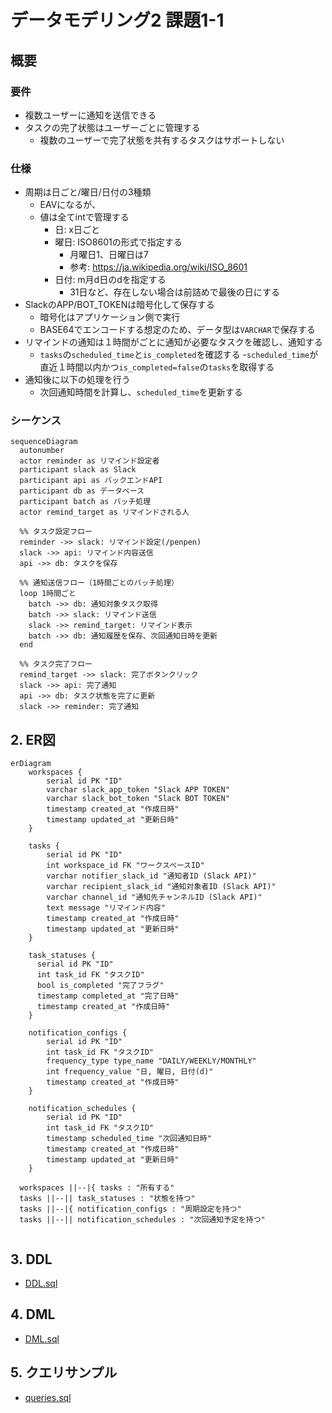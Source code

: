 # データモデリング2 課題1-1

## 概要

### 要件

- 複数ユーザーに通知を送信できる
- タスクの完了状態はユーザーごとに管理する
  - 複数のユーザーで完了状態を共有するタスクはサポートしない

### 仕様

- 周期は日ごと/曜日/日付の3種類
  - EAVになるが、
  - 値は全てintで管理する
    - 日: x日ごと
    - 曜日: ISO8601の形式で指定する
      - 月曜日1、日曜日は7
      - 参考: <https://ja.wikipedia.org/wiki/ISO_8601>
    - 日付: m月d日のdを指定する
      - 31日など、存在しない場合は前詰めで最後の日にする
- SlackのAPP/BOT_TOKENは暗号化して保存する
  - 暗号化はアプリケーション側で実行
  - BASE64でエンコードする想定のため、データ型は`VARCHAR`で保存する
- リマインドの通知は１時間がごとに通知が必要なタスクを確認し、通知する
  - `tasks`の`scheduled_time`と`is_completed`を確認する
  -`scheduled_time`が直近１時間以内かつ`is_completed=false`の`tasks`を取得する
- 通知後に以下の処理を行う
  - 次回通知時間を計算し、`scheduled_time`を更新する

### シーケンス

```mermaid
sequenceDiagram
  autonumber
  actor reminder as リマインド設定者
  participant slack as Slack
  participant api as バックエンドAPI
  participant db as データベース
  participant batch as バッチ処理
  actor remind_target as リマインドされる人

  %% タスク設定フロー
  reminder ->> slack: リマインド設定(/penpen)
  slack ->> api: リマインド内容送信
  api ->> db: タスクを保存

  %% 通知送信フロー（1時間ごとのバッチ処理）
  loop 1時間ごと
    batch ->> db: 通知対象タスク取得
    batch ->> slack: リマインド送信
    slack ->> remind_target: リマインド表示
    batch ->> db: 通知履歴を保存、次回通知日時を更新
  end

  %% タスク完了フロー
  remind_target ->> slack: 完了ボタンクリック
  slack ->> api: 完了通知
  api ->> db: タスク状態を完了に更新
  slack ->> reminder: 完了通知
```

## 2. ER図

```mermaid
erDiagram
    workspaces {
        serial id PK "ID"
        varchar slack_app_token "Slack APP TOKEN"
        varchar slack_bot_token "Slack BOT TOKEN"
        timestamp created_at "作成日時"
        timestamp updated_at "更新日時" 
    }
    
    tasks {
        serial id PK "ID"
        int workspace_id FK "ワークスペースID"
        varchar notifier_slack_id "通知者ID (Slack API)"
        varchar recipient_slack_id "通知対象者ID (Slack API)"
        varchar channel_id "通知先チャンネルID (Slack API)"
        text message "リマインド内容"
        timestamp created_at "作成日時"
        timestamp updated_at "更新日時"
    }

    task_statuses {
      serial id PK "ID"
      int task_id FK "タスクID"
      bool is_completed "完了フラグ"
      timestamp completed_at "完了日時"
      timestamp created_at "作成日時"
    }

    notification_configs {
        serial id PK "ID"
        int task_id FK "タスクID"
        frequency_type type_name "DAILY/WEEKLY/MONTHLY"
        int frequency_value "日, 曜日, 日付(d)"
        timestamp created_at "作成日時"
    }

    notification_schedules {
        serial id PK "ID"
        int task_id FK "タスクID"
        timestamp scheduled_time "次回通知日時"
        timestamp created_at "作成日時"
        timestamp updated_at "更新日時"
    }

  workspaces ||--|{ tasks : "所有する"
  tasks ||--|| task_statuses : "状態を持つ"
  tasks ||--|{ notification_configs : "周期設定を持つ"
  tasks ||--|| notification_schedules : "次回通知予定を持つ"
  
```

## 3. DDL

- [DDL.sql](src/1-DDL.sql)

## 4. DML

- [DML.sql](src/2-DML.sql)

## 5. クエリサンプル

- [queries.sql](src/3-queries.sql)
